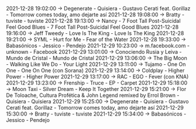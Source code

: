 2021-12-28 19:02:00 -> Degenerate - Quisiera - Gustavo Cerati feat. Gorillaz - Tomorrow comes today, amo dejarte así
2021-12-28 19:08:00 -> Bratty - tuviste - tuviste
2021-12-28 19:13:00 -> Nancy - 7 Foot Tall Post-Suicidal Feel Good Blues - 7 Foot Tall Post-Suicidal Feel Good Blues
2021-12-28 19:16:00 -> Jeff Tweedy - Love Is The King - Love Is The King
2021-12-28 19:21:00 -> SYML - Hurt for Me - Fear of the Water
2021-12-28 19:33:00 -> Babasónicos - Jessico - Pendejo
2021-12-29 10:23:00 -> m.facebook.com - unknown - Facebook
2021-12-29 13:01:00 -> Conociendo Rusia y Leiva - Mundo de Cristal - Mundo de Cristal
2021-12-29 13:06:00 -> The Big Moon - Walking Like We Do - Your Light
2021-12-29 13:11:00 -> Tujamo - One On One - One On One (con Sorana)
2021-12-29 13:14:00 -> Coldplay - Higher Power - Higher Power
2021-12-29 13:17:00 -> RAC - EGO - Fever (con KNA)
2021-12-29 13:23:00 -> Frenship - Truce - EP - Carpet
2021-12-29 15:18:00 -> Moon Taxi - Silver Dream - Keep It Together
2021-12-29 15:21:00 -> Flor De Toloache, Cultura Profética & John Legend remixed by Errol Brown - Quisiera - Quisiera
2021-12-29 15:25:00 -> Degenerate - Quisiera - Gustavo Cerati feat. Gorillaz - Tomorrow comes today, amo dejarte así
2021-12-29 15:30:00 -> Bratty - tuviste - tuviste
2021-12-29 15:34:00 -> Babasónicos - Jessico - Pendejo
